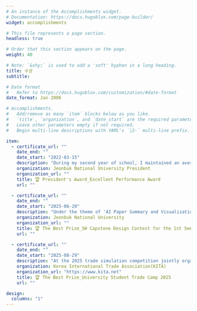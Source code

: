 ```yaml
---
# An instance of the Accomplishments widget.
# Documentation: https://docs.hugoblox.com/page-builder/
widget: accomplishments

# This file represents a page section.
headless: true

# Order that this section appears on the page.
weight: 40

# Note: `&shy;` is used to add a 'soft' hyphen in a long heading.
title: 수상
subtitle:

# Date format
#   Refer to https://docs.hugoblox.com/customization/#date-format
date_format: Jan 2006

# Accomplishments.
#   Add/remove as many `item` blocks below as you like.
#   `title`, `organization`, and `date_start` are the required parameters.
#   Leave other parameters empty if not required.
#   Begin multi-line descriptions with YAML's `|2-` multi-line prefix.

item:
  - certificate_url: ""
    date_end: ""
    date_start: "2022-03-15"
    description: "During my second year of school, I maintained an average GPA of 4.5/4.5 in all subjects to achieve the first place in the department, and won the Presidential Award in recognition of my academic achievement."
    organization: Jeonbuk National University President
    organization_url: ""
    title: 🏆 President's Award_Excellent Performance Award
    url: ""

  - certificate_url: ""
    date_end: ""
    date_start: "2025-06-20"
    description: "Under the theme of 'AI Paper Summary and Visualization Platform Using LLM', we developed an innovative system that automatically extracts the core contents of academic papers and converts them into intuitive visualization data by utilizing natural language processing technology of large language models. We presented a practical solution that can drastically shorten the review time of the paper for researchers, and won the grand prize in recognition of its excellent technical completeness and high usability."
    organization: Jeonbuk National University
    organization_url: ""
    title: 🏆 The Best Prize_SW Capstone Design Contest for the 1st Semester of the 2025 School Year
    url: ""

  - certificate_url: ""
    date_end: ""
    date_start: "2025-08-29"
    description: "At the 2025 trade simulation competition jointly organized by the Korea International Trade Association and the Industry-Academic Cooperation Foundation, the company presented its strategy for entering the Japanese market by Korean churro companies. By closely analyzing the growth trend and consumer preference of the Japanese pet market, and systematically establishing localization strategies, distribution channel construction plan, and marketing strategy based on the differentiated competitiveness of Korean products, we presented a highly feasible plan for entering the market. We received the top prize in recognition of the depth of market research, specificity of the strategy, and practical applicability."
    organization: Korea International Trade Association(KITA)
    organization_url: "https://www.kita.net"
    title: 🏆 The Best Prize_University Student Trade Camp 2025
    url: ""

design:
  columns: "1"
---
```

